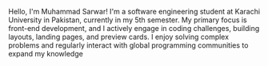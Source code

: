 Hello, I'm Muhammad Sarwar! I'm a software engineering student at Karachi University in Pakistan, currently in my 5th semester. My primary focus is front-end development, and I actively engage in coding challenges, building layouts, landing pages, and preview cards. I enjoy solving complex problems and regularly interact with global programming communities to expand my knowledge
